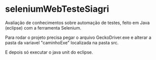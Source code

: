 # seleniumWebTesteSiagri
Avaliação de conhecimentos sobre automação de testes, feito em Java (eclipse) com a ferramenta Selenium.

Para rodar o projeto precisa pegar o arquivo GeckoDriver.exe e alterar a pasta da variavel "caminhoExe" localizada na pasta src.

E depois só executar o java unit do eclipse.
